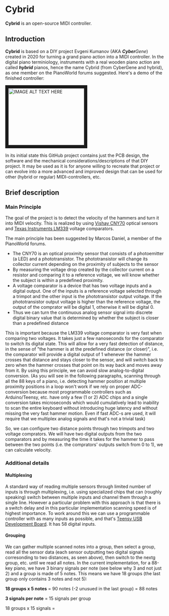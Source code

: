 # Cybrid

**Cybrid** is an open-source MIDI controller.

## Introduction

**Cybrid** is based on a DIY project Evgeni Kumanov (AKA
***Cyber**Gene*) created in 2020 for turning a grand piano action into a
MIDI controller. In the digital piano terminiology, instruments with a
real wooden piano action are called ***hybrid*** pianos, hence the name
Cybrid (from CyberGene and hybrid), as one member on the PianoWorld
forums suggested. Here's a demo of the finished controller:

<a
href="http://www.youtube.com/watch?feature=player_embedded&v=x7ZbjIRRwVg
" target="_blank"><img src="http://img.youtube.com/vi/x7ZbjIRRwVg/0.jpg"
alt="IMAGE ALT TEXT HERE" width="240" height="180" border="10" /></a>

In its initial state this GitHub project contains just the PCB design,
the software and the mechanical considerations/descriptions of that DIY
project. It may be used as it is for anyone willing to recreate that
project or can evolve into a more advanced and improved design that can
be used for other (hybrid or regular) MIDI-controllers, etc.

## Brief description

### Main Principle

The goal of the project is to detect the velocity of the hammers and
turn it into MIDI velocity. This is realized by using
[Vishay CNY70](https://datasheet.octopart.com/CNY70-Vishay-datasheet-5434663.pdf)
optical sensors and
[Texas Instruments LM339](https://www.ti.com/lit/ds/symlink/lm2901.pdf)
voltage comparators.

The main principle has been suggested by Marcos Daniel, a member of the
PianoWorld forums.

* The CNY70 is an optical proximity sensor that consists of a
  photoemitter (a LED) and a phototransistor. The phototransistor will
  change its collector current depending on the proximity of subjects to
  the sensor
* By measuring the voltage drop created by the collector current on a
  resistor and comparing it to a reference voltage, we will know whether
  the subject is within a predefined proximity.
* A voltage comparator is a device that has two voltage inputs and a
  digital output. One of the inputs is a reference voltage selected
  through a trimpot and the other input is the phototransistor output
  voltage. If the phototransistor output voltage is higher than the
  reference voltage, the output of the comprator will be digital 1,
  otherwise it will be digital 0.
* Thus we can turn the continuous analog sensor signal into discrete
  digital binary value that is determined by whether the subject is
  closer than a predefined distance

This is important because the LM339 voltage comparator is very fast when
comparing two voltages. It takes just a few nanoseconds for the
comparator to switch its digital state. This will allow for a very fast
detection of distance, in the sense of "the hammer is at the predefined
distance (or closer)", i.e. the comparator will provide a digital output
of 1 whenever the hammer crosses that distance and stays closer to the
sensor, and will switch back to zero when the hammer crosses that point
on its way back and moves away from it. By using this principle, we can
avoid slow analog-to-digital conversion. (As you will see in the
following paragraphs, scanning through all the 88 keys of a piano, i.e.
detecting hammer position at multiple proximity positions in a loop
won't work if we rely on proper ADC-conversion because most programmable
controllers such as Arduino/Teensy, etc. have only a few (1 or 2) ADC
chips and a single conversion takes microseconds which would
cumulatively lead to inability to scan the entire keyboard without
introducing huge latency and without missing the very fast hammer
motion. Even if fast ADC-s are used, it will require that we multiplex
analog signals and that's not a trivial task)

So, we can configure two distance points through two trimpots and two
voltage comprators. We will have two digital outputs from the two
comparators and by measuring the time it takes for the hammer to pass
between the two points (i.e. the comprators' outputs switch from 0 to
1), we can calculate velocity.

### Additional details

#### Multiplexing

A standard way of reading multiple sensors through limited number of
inputs is through multiplexing, i.e. using specialized chips that can
(roughly speaking) switch between multiple inputs and channel them
through a single line. However a particular problem with this approach
is that there is a switch delay and in this particular implementation
scanning speed is of highest importance. To work around this we can use
a programmable controller with as many inputs as possible, and that's
[Teensy USB Development Board](https://www.pjrc.com/teensy/). It has 58
digital inputs.

#### Grouping

We can gather multiple scanned notes into a group, then select a group,
read all the sensor data (each sensor outputting two digital signals
corresonding to two distances, as seen above), then switch to the nextg
group, etc. until we read all notes. In the current implementation, for
a 88-key piano, we have 3 binary signals per note (see below why 3 and
not just 2) and a group is made of 5 notes. This means we have 18 groups
(the last group only contains 3 notes and not 5):

**18 groups x 5 notes** = 90 notes (-2 unusued in the last group) = 88
notes

**3 signals per note** = 15 signals per group

18 groups x 15 signals = 

